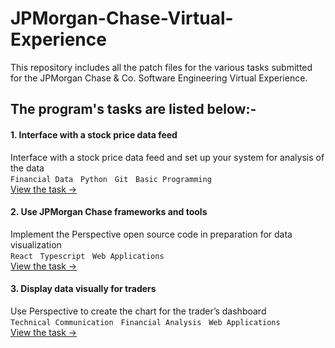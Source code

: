 # JPMorgan-Chase-Virtual-Experience
This repository includes all the patch files for the various tasks submitted for the JPMorgan Chase & Co. Software Engineering Virtual Experience.
## The program's tasks are listed below:-
####  1. Interface with a stock price data feed
Interface with a stock price data feed and set up your system for analysis of the data <br>
``` Financial Data ``` &nbsp;
``` Python ``` &nbsp;
``` Git ``` &nbsp;
``` Basic Programming ``` &nbsp; <br>
[View the task ->](https://github.com/JANVI062/JPMorgan-Chase-Virtual-Experience/tree/master/JPMC-tech-task-1-PY3)
#### 2. Use JPMorgan Chase frameworks and tools
Implement the Perspective open source code in preparation for data visualization <br>
``` React ``` &nbsp;
``` Typescript ``` &nbsp;
``` Web Applications ``` &nbsp; <br>
[View the task ->](https://github.com/JANVI062/JPMorgan-Chase-Virtual-Experience/tree/master/JPMC-tech-task-2-PY3)
#### 3. Display data visually for traders
Use Perspective to create the chart for the trader’s dashboard <br>
``` Technical Communication ``` &nbsp;
``` Financial Analysis ``` &nbsp;
``` Web Applications ``` &nbsp; <br>
[View the task ->](https://github.com/JANVI062/JPMorgan-Chase-Virtual-Experience/tree/master/JPMC-tech-task-3-PY3)
